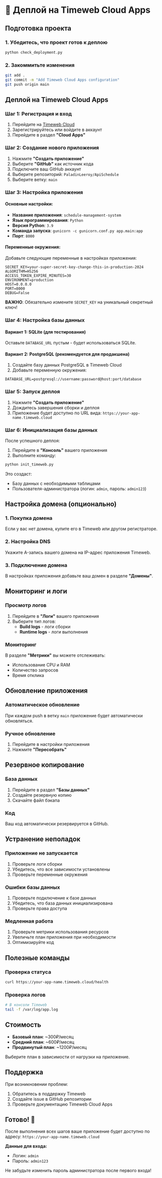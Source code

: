 # 🚀 Деплой на Timeweb Cloud Apps

## Подготовка проекта

### 1. Убедитесь, что проект готов к деплою

```bash
python check_deployment.py
```

### 2. Закоммитьте изменения

```bash
git add .
git commit -m "Add Timeweb Cloud Apps configuration"
git push origin main
```

## Деплой на Timeweb Cloud Apps

### Шаг 1: Регистрация и вход

1. Перейдите на [Timeweb Cloud](https://cloud.timeweb.com/)
2. Зарегистрируйтесь или войдите в аккаунт
3. Перейдите в раздел **"Cloud Apps"**

### Шаг 2: Создание нового приложения

1. Нажмите **"Создать приложение"**
2. Выберите **"GitHub"** как источник кода
3. Подключите ваш GitHub аккаунт
4. Выберите репозиторий: `PaladinLeeroy/ApiSchedule`
5. Выберите ветку: `main`

### Шаг 3: Настройка приложения

#### Основные настройки:
- **Название приложения**: `schedule-management-system`
- **Язык программирования**: `Python`
- **Версия Python**: `3.9`
- **Команда запуска**: `gunicorn -c gunicorn.conf.py app.main:app`
- **Порт**: `8000`

#### Переменные окружения:
Добавьте следующие переменные в настройках приложения:

```
SECRET_KEY=your-super-secret-key-change-this-in-production-2024
ALGORITHM=HS256
ACCESS_TOKEN_EXPIRE_MINUTES=30
ENVIRONMENT=production
HOST=0.0.0.0
PORT=8000
DEBUG=False
```

**ВАЖНО**: Обязательно измените `SECRET_KEY` на уникальный секретный ключ!

### Шаг 4: Настройка базы данных

#### Вариант 1: SQLite (для тестирования)
Оставьте `DATABASE_URL` пустым - будет использоваться SQLite.

#### Вариант 2: PostgreSQL (рекомендуется для продакшена)
1. Создайте базу данных PostgreSQL в Timeweb Cloud
2. Добавьте переменную окружения:
```
DATABASE_URL=postgresql://username:password@host:port/database
```

### Шаг 5: Запуск деплоя

1. Нажмите **"Создать приложение"**
2. Дождитесь завершения сборки и деплоя
3. Приложение будет доступно по URL вида: `https://your-app-name.timeweb.cloud`

### Шаг 6: Инициализация базы данных

После успешного деплоя:

1. Перейдите в **"Консоль"** вашего приложения
2. Выполните команду:
```bash
python init_timeweb.py
```

Это создаст:
- Базу данных с необходимыми таблицами
- Пользователя-администратора (логин: `admin`, пароль: `admin123`)

## Настройка домена (опционально)

### 1. Покупка домена
Если у вас нет домена, купите его в Timeweb или другом регистраторе.

### 2. Настройка DNS
Укажите A-запись вашего домена на IP-адрес приложения Timeweb.

### 3. Подключение домена
В настройках приложения добавьте ваш домен в разделе **"Домены"**.

## Мониторинг и логи

### Просмотр логов
1. Перейдите в **"Логи"** вашего приложения
2. Выберите тип логов:
   - **Build logs** - логи сборки
   - **Runtime logs** - логи выполнения

### Мониторинг
В разделе **"Метрики"** вы можете отслеживать:
- Использование CPU и RAM
- Количество запросов
- Время отклика

## Обновление приложения

### Автоматическое обновление
При каждом push в ветку `main` приложение будет автоматически обновляться.

### Ручное обновление
1. Перейдите в настройки приложения
2. Нажмите **"Пересобрать"**

## Резервное копирование

### База данных
1. Перейдите в раздел **"Базы данных"**
2. Создайте резервную копию
3. Скачайте файл бэкапа

### Код
Ваш код автоматически резервируется в GitHub.

## Устранение неполадок

### Приложение не запускается
1. Проверьте логи сборки
2. Убедитесь, что все зависимости установлены
3. Проверьте переменные окружения

### Ошибки базы данных
1. Проверьте подключение к базе данных
2. Убедитесь, что база данных инициализирована
3. Проверьте права доступа

### Медленная работа
1. Проверьте метрики использования ресурсов
2. Увеличьте план приложения при необходимости
3. Оптимизируйте код

## Полезные команды

### Проверка статуса
```bash
curl https://your-app-name.timeweb.cloud/health
```

### Проверка логов
```bash
# В консоли Timeweb
tail -f /var/log/app.log
```

## Стоимость

- **Базовый план**: ~300₽/месяц
- **Средний план**: ~600₽/месяц
- **Продвинутый план**: ~1200₽/месяц

Выберите план в зависимости от нагрузки на приложение.

## Поддержка

При возникновении проблем:
1. Обратитесь в поддержку Timeweb
2. Создайте issue в GitHub репозитории
3. Проверьте документацию Timeweb Cloud Apps

## Готово! 🎉

После выполнения всех шагов ваше приложение будет доступно по адресу:
`https://your-app-name.timeweb.cloud`

**Данные для входа:**
- Логин: `admin`
- Пароль: `admin123`

Не забудьте изменить пароль администратора после первого входа! 